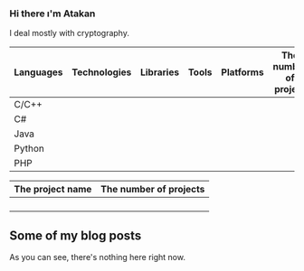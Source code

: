 ### Hi there ı'm Atakan
I deal mostly with cryptography.

| Languages | Technologies        | Libraries             | Tools        | Platforms             | The number of project | Projects  ⭐        | Doc                  |
| --------  | ------------------- | --------------------- |------------- |-----------------------|----------------------|----------------------|----------------------|
| C/C++     |                     |                       |              |                       |                      |                      |                      |
| C#        |                     |                       |              |                       |                      |                      |                      |
| Java      |                     |                       |              |                       |                      |                      |                      |
| Python    |                     |                       |              |                       |                      |                      |                      |
| PHP       |                     |                       |              |                       |                      |                      |                      |

| The project name | The number of projects |
| -----------------| ---------------------- |
|                  |                        | 
|                  |                        | 
|                  |                        | 
|                  |                        | 

## Some of my blog posts
As you can see, there's nothing here right now.
